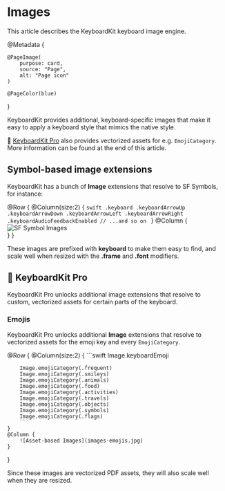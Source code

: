# Images

This article describes the KeyboardKit keyboard image engine.

@Metadata {

    @PageImage(
        purpose: card,
        source: "Page",
        alt: "Page icon"
    )

    @PageColor(blue)
}

KeyboardKit provides additional, keyboard-specific images that make it easy to apply a keyboard style that mimics the native style.

👑 [KeyboardKit Pro][Pro] also provides vectorized assets for e.g. ``EmojiCategory``. More information can be found at the end of this article.



## Symbol-based image extensions

KeyboardKit has a bunch of **Image** extensions that resolve to SF Symbols, for instance:

@Row {
    @Column(size:2) {
        ```swift
        .keyboard
        .keyboardArrowUp
        .keyboardArrowDown
        .keyboardArrowLeft
        .keyboardArrowRight
        .keyboardAudioFeedbackEnabled
        // ...and so on
        ```
    }
    @Column {
        ![SF Symbol Images](images.jpg)        
    }
}



These images are prefixed with **keyboard** to make them easy to find, and scale well when resized with the **.frame** and **.font** modifiers.



## 👑 KeyboardKit Pro

KeyboardKit Pro unlocks additional image extensions that resolve to custom, vectorized assets for certain parts of the keyboard.


### Emojis

KeyboardKit Pro unlocks additional **Image** extensions that resolve to vectorized assets for the emoji key and every ``EmojiCategory``.

@Row {
    @Column(size:2) {
        ```swift
        Image.keyboardEmoji

        Image.emojiCategory(.frequent)
        Image.emojiCategory(.smileys)
        Image.emojiCategory(.animals)
        Image.emojiCategory(.food)
        Image.emojiCategory(.activities)
        Image.emojiCategory(.travels)
        Image.emojiCategory(.objects)
        Image.emojiCategory(.symbols)
        Image.emojiCategory(.flags)
        ```
    }
    @Column {
        ![Asset-based Images](images-emojis.jpg)        
    }
}

Since these images are vectorized PDF assets, they will also scale well when they are resized.



[Pro]: https://github.com/KeyboardKit/KeyboardKitPro
